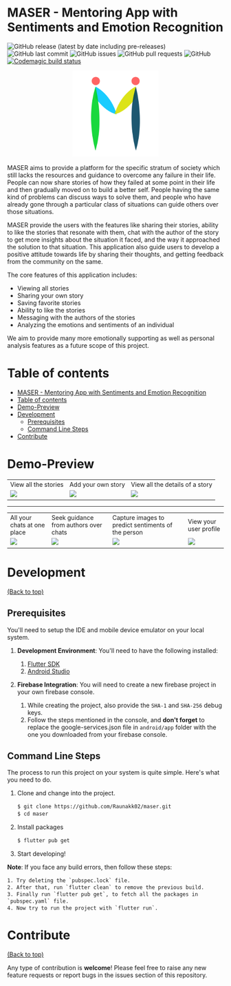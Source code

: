 
# MASER - Mentoring App with Sentiments and Emotion Recognition


![GitHub release (latest by date including pre-releases)](https://img.shields.io/github/v/release/Raunakk02/maser?include_prereleases)
![GitHub last commit](https://img.shields.io/github/last-commit/Raunakk02/maser)
![GitHub issues](https://img.shields.io/github/issues-raw/Raunakk02/maser)
![GitHub pull requests](https://img.shields.io/github/issues-pr/Raunakk02/maser)
![GitHub](https://img.shields.io/github/license/Raunakk02/maser?label=license)
[![Codemagic build status](https://api.codemagic.io/apps/60e9d55b8daa78e3923a903a/60e9d55b8daa78e3923a9039/status_badge.svg)](https://codemagic.io/apps/60e9d55b8daa78e3923a903a/60e9d55b8daa78e3923a9039/latest_build)

<p align="center">
<img src="assets/images/app_logo.png" height="200" width="200">
</p>


MASER aims to provide a platform for the specific stratum of society which still lacks the resources and guidance to overcome any failure in their life. People can now share stories of how they failed at some point in their life and then gradually moved on to build a better self. People having the same kind of problems can discuss ways to solve them, and people who have already gone through a particular class of situations can guide others over those situations. 

MASER provide the users with the features like sharing their stories, ability to like the stories that resonate with them, chat with the author of the story to get more insights about the situation it faced, and the way it approached the solution to that situation.
This application also guide users to develop a positive attitude towards life by sharing their
thoughts, and getting feedback from the community on the same.

The core features of this application includes:

- Viewing all stories 
- Sharing your own story
- Saving favorite stories
- Ability to like the stories
- Messaging with the authors of the stories
- Analyzing the emotions and sentiments of an individual

We aim to provide many more emotionally supporting as well as personal analysis features as a future
scope of this project.

# Table of contents
- [MASER - Mentoring App with Sentiments and Emotion Recognition](#maser---mentoring-app-with-sentiments-and-emotion-recognition)
- [Table of contents](#table-of-contents)
- [Demo-Preview](#demo-preview)
- [Development](#development)
  - [Prerequisites](#prerequisites)
  - [Command Line Steps](#command-line-steps)
- [Contribute](#contribute)

# Demo-Preview

<table>
  <tr>
    <td>View all the stories</td>
    <td>Add your own story</td>
    <td>View all the details of a story</td>
  </tr>
  <tr>
    <td><img src="https://user-images.githubusercontent.com/56073198/124927551-639ef500-e01c-11eb-9e47-8dcc68dd8212.png"</td>
    <td><img src="https://user-images.githubusercontent.com/56073198/124927690-892bfe80-e01c-11eb-99be-2034302f253e.png"</td>
    <td><img src="https://user-images.githubusercontent.com/56073198/124930348-df9a3c80-e01e-11eb-9805-214036ff4895.png"</td>
  </tr>
 </table>

 <hr>

 <table>
  <tr>
    <td>All your chats at one place</td>
    <td>Seek guidance from authors over chats</td>
    <td>Capture images to predict sentiments of the person</td>
    <td>View your user profile</td>
  </tr>
  <tr>
    <td><img src="https://user-images.githubusercontent.com/56073198/124928304-1f602480-e01d-11eb-939a-cf0704d00a3f.png"></td>
    <td><img src="https://user-images.githubusercontent.com/56073198/124929567-3d7a5480-e01e-11eb-9e14-a2b4754e2452.png"></td>
    <td><img src="https://user-images.githubusercontent.com/56073198/124929933-86320d80-e01e-11eb-95ea-d1b51e47cdb9.png"></td>
    <td><img src="https://user-images.githubusercontent.com/56073198/124930764-3d2e8900-e01f-11eb-836d-f048d0670012.png"></td>
  </tr>
 </table>

# Development
[(Back to top)](#table-of-contents)

## Prerequisites

You'll need to setup the IDE and mobile device emulator on your local system.

1. **Development Environment**: You'll need to have the following installed:
    1. [Flutter SDK](https://flutter.dev/docs/get-started/install)
    2. [Android Studio](https://developer.android.com/studio)
   
2. **Firebase Integration**: You will need to create a new firebase project in your own firebase console. 
    1. While creating the project, also provide the `SHA-1` and `SHA-256` debug keys. 
    2. Follow the steps mentioned in the console, and **don't forget** to replace the google-services.json file in `android/app` folder with the one you downloaded from your firebase console.

## Command Line Steps

The process to run this project on your system is quite simple. Here's what you need to do.

1. Clone and change into the project.
    ```sh
    $ git clone https://github.com/Raunakk02/maser.git
    $ cd maser
    ```
1. Install packages
    ```sh
    $ flutter pub get
    ```
1. Start developing!

**Note**: If you face any build errors, then follow these steps:

    1. Try deleting the `pubspec.lock` file.
    2. After that, run `flutter clean` to remove the previous build.
    3. Finally run `flutter pub get`, to fetch all the packages in `pubspec.yaml` file.
    4. Now try to run the project with `flutter run`.


# Contribute
[(Back to top)](#table-of-contents)

Any type of contribution is **welcome**!
Please feel free to raise any new feature requests or report bugs in the issues section of this repository.

